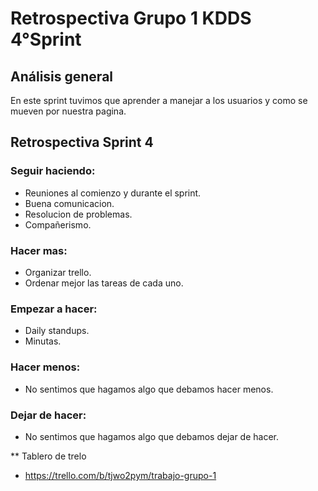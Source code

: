 # Retrospectiva Grupo 1 KDDS 4°Sprint

## Análisis general
En este sprint tuvimos que aprender a manejar a los usuarios y como se mueven por nuestra pagina.
## Retrospectiva Sprint 4

### Seguir haciendo:
- Reuniones al comienzo y durante el sprint.
- Buena comunicacion.
- Resolucion de problemas.
- Compañerismo.
### Hacer mas:
- Organizar trello.
- Ordenar mejor las tareas de cada uno.
### Empezar a hacer:
- Daily standups.
- Minutas.
### Hacer menos: 
- No sentimos que hagamos algo que debamos hacer menos.
### Dejar de hacer:
- No sentimos que hagamos algo que debamos dejar de hacer.

** Tablero de trelo
- https://trello.com/b/tjwo2pym/trabajo-grupo-1